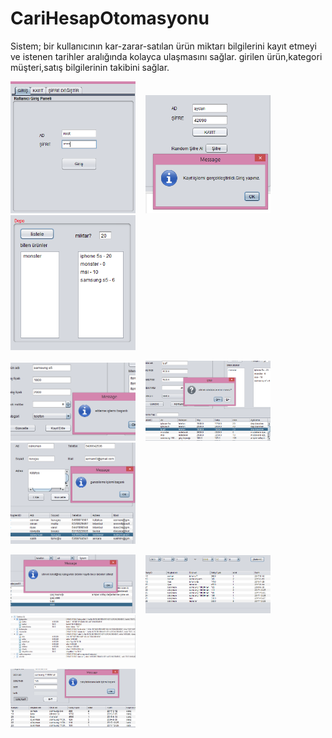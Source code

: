 # CariHesapOtomasyonu
Sistem; bir kullanıcının kar-zarar-satılan ürün miktarı bilgilerini kayıt etmeyi ve istenen tarihler aralığında kolayca ulaşmasını sağlar. girilen ürün,kategori müşteri,satış bilgilerinin takibini sağlar.

<p>
<a href="https://github.com/KURUCAY/CariHesapOtomasyonu/blob/master/proje%20ekran%20görüntüleri/kullanıcı%20girişi.PNG" target="_blank">
<img src="https://github.com/KURUCAY/CariHesapOtomasyonu/blob/master/proje%20ekran%20görüntüleri/kullanıcı%20girişi.PNG" width="200" style="max-width:100%;"></a>&nbsp;&nbsp;&nbsp;
<a href="https://github.com/KURUCAY/CariHesapOtomasyonu/blob/master/proje%20ekran%20görüntüleri/kayıt%20işlemi.PNG" target="_blank">
<img src="https://github.com/KURUCAY/CariHesapOtomasyonu/blob/master/proje%20ekran%20görüntüleri/kayıt%20işlemi.PNG" width="200" style="max-width:100%;"></a>&nbsp;&nbsp;&nbsp;
<a href="https://github.com/KURUCAY/CariHesapOtomasyonu/blob/master/proje%20ekran%20görüntüleri/depoda%20kalan%20ürünler.PNG" target="_blank">
<img src="https://github.com/KURUCAY/CariHesapOtomasyonu/blob/master/proje%20ekran%20görüntüleri/depoda%20kalan%20ürünler.PNG" width="200" style="max-width:100%;"></a>      
<p>
<a href="https://github.com/KURUCAY/CariHesapOtomasyonu/blob/master/proje%20ekran%20görüntüleri/ürün%20ekle.PNG" target="_blank">
<img src="https://github.com/KURUCAY/CariHesapOtomasyonu/blob/master/proje%20ekran%20görüntüleri/ürün%20ekle.PNG" width="200" style="max-width:100%;"></a>&nbsp;&nbsp;&nbsp;
<a href="https://github.com/KURUCAY/CariHesapOtomasyonu/blob/master/proje%20ekran%20görüntüleri/ürün%20sil.PNG" target="_blank">
<img src="https://github.com/KURUCAY/CariHesapOtomasyonu/blob/master/proje%20ekran%20görüntüleri/ürün%20sil.PNG" width="200" style="max-width:100%;"></a>&nbsp;&nbsp;&nbsp;     
<a href="https://github.com/KURUCAY/CariHesapOtomasyonu/blob/master/proje%20ekran%20görüntüleri/kullanıcı%20bilgi%20güncelleme.PNG" target="_blank">
<img src="https://github.com/KURUCAY/CariHesapOtomasyonu/blob/master/proje%20ekran%20görüntüleri/kullanıcı%20bilgi%20güncelleme.PNG" width="200" style="max-width:100%;"></a>
<p>
<a href="https://github.com/KURUCAY/CariHesapOtomasyonu/blob/master/proje%20ekran%20görüntüleri/kategori%20sil.PNG" target="_blank">
<img src="https://github.com/KURUCAY/CariHesapOtomasyonu/blob/master/proje%20ekran%20görüntüleri/kategori%20sil.PNG" width="200" style="max-width:100%;"></a>&nbsp;&nbsp;&nbsp;
<a href="https://github.com/KURUCAY/CariHesapOtomasyonu/blob/master/proje%20ekran%20görüntüleri/listele.PNG" target="_blank">
<img src="https://github.com/KURUCAY/CariHesapOtomasyonu/blob/master/proje%20ekran%20görüntüleri/listele.PNG" width="200" style="max-width:100%;"></a>&nbsp;&nbsp;&nbsp;
<a href="https://github.com/KURUCAY/CariHesapOtomasyonu/blob/master/proje%20ekran%20görüntüleri/veritabanı%20tabloları.PNG" target="_blank">
<img src="https://github.com/KURUCAY/CariHesapOtomasyonu/blob/master/proje%20ekran%20görüntüleri/veritabanı%20tabloları.PNG" width="200" style="max-width:100%;"></a>
<p>     
<a href="https://github.com/KURUCAY/CariHesapOtomasyonu/blob/master/proje%20ekran%20görüntüleri/ürün%20iade.PNG" target="_blank">
<img src="https://github.com/KURUCAY/CariHesapOtomasyonu/blob/master/proje%20ekran%20görüntüleri/ürün%20iade.PNG" width="200" style="max-width:100%;"></a>
 

